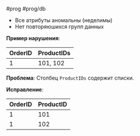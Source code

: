 #prog #prog/db 

- Все атрибуты аномальны (неделимы)
- Нет повторяюшихся групп данных

**Пример нарушения**:  

| OrderID | ProductIDs |
| ------- | ---------- |
| 1       | 101, 102   |
**Проблема**: Столбец `ProductIDs` содержит списки.  

**Исправление**:  

|OrderID|ProductID|
|---|---|
|1|101|
|1|102|